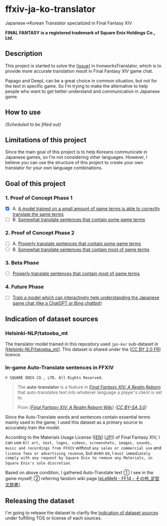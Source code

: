 # ffxiv-ja-ko-translator

Japanese→Korean Translator specialized in Final Fantasy XIV

**FINAL FANTASY is a registered trademark of Square Enix Holdings Co., Ltd.**

## Description

This project is started to solve the [[issue](https://github.com/sappho192/IronworksTranslator/issues/45)] in IronworksTranslator, which is to provide more accurate translation result in Final Fantasy XIV game chat.

Papago and DeepL can be a great choice in common situation, but not for the text in specific game. So I'm trying to make the alternative to help people who want to get better understand and communication in Japanese game.

## How to use

*(Scheduled to be filled out)*

## Limitations of this project

Since the main goal of this project is to help Koreans communicate in Japanese games, so I'm not considering other languages. However, I believe you can use the structure of this project to create your own translator for your own language combinations.

## Goal of this project

### 1. Proof of Concept Phase 1

* [X] A. [A model trained on a small amount of game terms is able to correctly translate the same terms](https://github.com/sappho192/ffxiv-ja-ko-translator/issues/2)
* [ ] B. [Somewhat translate sentences that contain some game terms](https://github.com/sappho192/ffxiv-ja-ko-translator/issues/3)

### 2. Proof of Concept Phase 2

* [ ] A. [Properly translate sentences that contain some game terms](https://github.com/sappho192/ffxiv-ja-ko-translator/issues/4)
* [ ] B. [Somewhat translate sentences that contain most of game terms](https://github.com/sappho192/ffxiv-ja-ko-translator/issues/5)

### 3. Beta Phase

* [ ] [Properly translate sentences that contain most of game terms](https://github.com/sappho192/ffxiv-ja-ko-translator/issues/6)

### 4. Future Phase

* [ ] [Train a model which can interactively help understanding the Japanese game chat (like a ChatGPT or Bing chatbot)](https://github.com/sappho192/ffxiv-ja-ko-translator/issues/7)

## Indication of dataset sources

### Helsinki-NLP/tatoeba_mt

The translator model trained in this repository used `jpn-kor` sub-dataset in [[Helsinki-NLP/tatoeba_mt](https://huggingface.co/datasets/Helsinki-NLP/tatoeba_mt)]. This dataset is shared under the [[CC BY 2.0 FR](https://creativecommons.org/licenses/by/2.0/fr/)] licence.

### In-game Auto-Translate sentences in FFXIV

`© SQUARE ENIX CO., LTD. All Rights Reserved.`

> The **auto-translator** is a feature in *[Final Fantasy XIV: A Realm Reborn](https://ffxiv.fandom.com/wiki/Final_Fantasy_XIV:_A_Realm_Reborn "Final Fantasy XIV: A Realm Reborn")* that auto-translates text into whatever language a player's client is set to.
>
> *From [[Final Fantasy XIV: A Realm Reborn Wiki](https://ffxiv.fandom.com/wiki/Auto-translator)] ([CC BY-SA 3.0](https://www.fandom.com/licensing))*

Since the Auto-Translate words and sentences contain essential terms mainly used in the game, I used this dataset as a primary source to accurately train the model.

According to the Materials Usage License ([[EN](https://support.na.square-enix.com/rule.php?id=5382&tag=authc)] [[JP](https://support.jp.square-enix.com/rule.php?id=5381&la=0&tag=authc)]) of Final Fantasy XIV, I can use `All art, text, logos, videos, screenshots, images, sounds, music and recordings from FFXIV` without `any sales or commercial use` and `license fees or advertising revenue`, but even so, I `must immediately comply with any request by Square Enix to remove any Materials, in Square Enix's sole discretion`.

Based on above condition, I gathered Auto-Translate text ① I see in the game myself, ② referring fandom wiki page [[eLeMeN - FF14 - その他_定型文辞書](http://www5.plala.or.jp/SQR/ff14/etc/dictionary/)].

## Releasing the dataset

I'm going to release the dataset to clarify the [Indication of dataset sources](#indication-of-dataset-sources) under fulfilling TOS or license of each sources.
